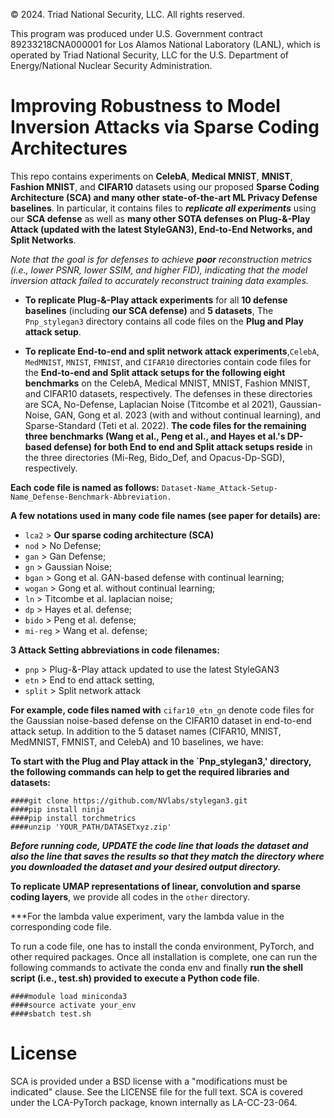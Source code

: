 © 2024. Triad National Security, LLC. All rights reserved.

This program was produced under U.S. Government contract 89233218CNA000001 for Los Alamos
National Laboratory (LANL), which is operated by Triad National Security, LLC for the U.S.
Department of Energy/National Nuclear Security Administration.


<h1> Improving Robustness to Model Inversion Attacks via Sparse Coding Architectures</h1>


This repo contains experiments on **CelebA**, **Medical MNIST**, **MNIST**, **Fashion MNIST**, and **CIFAR10** datasets using our proposed **Sparse Coding Architecture (SCA) and many other state-of-the-art ML Privacy Defense baselines**. In particular, it contains files to ***replicate all experiments*** using our **SCA defense** as well as **many other SOTA defenses** **on Plug-&-Play Attack (updated with the latest StyleGAN3), End-to-End Networks, and Split Networks**. 

*Note that the goal is for defenses to achieve* ***poor*** *reconstruction metrics (i.e., lower PSNR, lower SSIM, and higher FID), indicating that the model inversion attack failed to accurately reconstruct training data examples.*

- **To replicate Plug-&-Play attack experiments** for all **10 defense baselines** (including **our SCA defense)** and **5 datasets**, The `Pnp_stylegan3` directory contains all code files  on the **Plug and Play attack setup**. 

- **To replicate End-to-end and split network attack experiments**,`CelebA`, `MedMNIST`, `MNIST`, `FMNIST`, and `CIFAR10` directories contain code files for the **End-to-end and Split attack setups for the following eight benchmarks** on the CelebA, Medical MNIST, MNIST, Fashion MNIST, and CIFAR10 datasets, respectively. The defenses in these directories are SCA, No-Defense, Laplacian Noise (Titcombe et al 2021), Gaussian-Noise, GAN, Gong et al. 2023 (with and without continual learning), and Sparse-Standard (Teti et al. 2022). **The code files for the remaining three benchmarks (Wang et al., Peng et al., and Hayes et al.'s DP-based defense) for both End to end and Split attack setups reside** in the three directories (Mi-Reg, Bido_Def, and Opacus-Dp-SGD), respectively.


**Each code file is named as follows:** `Dataset-Name_Attack-Setup-Name_Defense-Benchmark-Abbreviation.`


**A few notations used in many code file names (see paper for details) are:**

- `lca2` > **Our sparse coding architecture (SCA)**
- `nod` > No Defense; 
- `gan` > Gan Defense;
- `gn` > Gaussian Noise; 
- `bgan` > Gong et al. GAN-based defense with continual learning; 
- `wogan` > Gong et al. without continual learning; 
- `ln` > Titcombe et al. laplacian noise; 
- `dp` > Hayes et al. defense; 
- `bido` > Peng et al. defense;
- `mi-reg` > Wang et al. defense; 

**3 Attack Setting abbreviations in code filenames:**

- `pnp` > Plug-&-Play attack updated to use the latest StyleGAN3
- `etn` > End to end attack setting, 
- `split` > Split network attack

**For example, code files named with** `cifar10_etn_gn` denote code files for the Gaussian noise-based defense on the CIFAR10 dataset in end-to-end attack setup. In addition to the 5 dataset names (CIFAR10, MNIST, MedMNIST, FMNIST, and CelebA) and 10 baselines, we have:



**To start with the Plug and Play attack in the `Pnp_stylegan3,' directory, the following commands can help to get the required libraries and datasets:**


```
####git clone https://github.com/NVlabs/stylegan3.git
####pip install ninja
####pip install torchmetrics
####unzip 'YOUR_PATH/DATASETxyz.zip'
```

***Before running code, UPDATE the code line that loads the dataset and also the line that saves the results so that they match the directory where you downloaded the dataset and your desired output directory.***

**To replicate UMAP representations of linear, convolution and sparse coding layers**, we provide all codes in the `other` directory.

***For the lambda value experiment, vary the lambda value in the corresponding code file.

To run a code file, one has to install the conda environment, PyTorch, and other required packages.
Once all installation is complete, one can run the following commands to activate the conda env and finally **run the shell script (i.e., test.sh) provided to execute a Python code file**.

```
####module load miniconda3
####source activate your_env
####sbatch test.sh
```

# License
SCA is provided under a BSD license with a "modifications must be indicated" clause. See the LICENSE file for the full text. SCA is covered under the LCA-PyTorch package, known internally as LA-CC-23-064.
